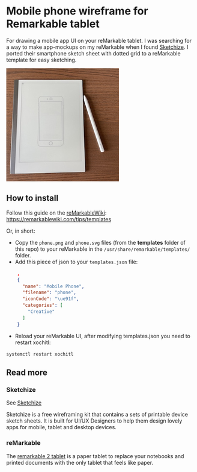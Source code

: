 # Mobile phone wireframe for Remarkable tablet

For drawing a mobile app UI on your reMarkable tablet. I was searching for a way to make app-mockups on my reMarkable when I found [Sketchize](https://github.com/selfishprimate/sketchize). I ported their smartphone sketch sheet with dotted grid to a reMarkable template for easy sketching.

![My reMarkable template in action](doc/example.jpg)

## How to install

Follow this guide on the [reMarkableWiki](https://remarkablewiki.com/tips/templates): <https://remarkablewiki.com/tips/templates>

Or, in short:

- Copy the `phone.png` and `phone.svg` files (from the **templates** folder of this repo) to your reMarkable in the `/usr/share/remarkable/templates/` folder.
- Add this piece of json to your `templates.json` file:

```json
    ,
    {
      "name": "Mobile Phone",
      "filename": "phone",
      "iconCode": "\ue91f",
      "categories": [
        "Creative"
      ]
    }
```

- Reload your reMarkable UI, after modifying templates.json you need to restart xochitl:

```shell
systemctl restart xochitl
```

## Read more

### Sketchize

See [Sketchize](https://github.com/selfishprimate/sketchize)

Sketchize is a free wireframing kit that contains a sets of printable device sketch sheets. It is built for UI/UX Designers to help them design lovely apps for mobile, tablet and desktop devices.

### reMarkable

The [remarkable 2 tablet](https://remarkable.com/) is a paper tablet to replace your notebooks and printed documents with the only tablet that feels like paper.
